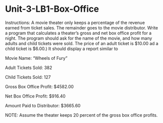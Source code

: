 # Unit-3-LB1-Box-Office
Instructions: A movie theater only keeps a percentage of the revenue earned from ticket sales.  The remainder goes to the movie distributor.  Write a program that calculates a theater’s gross and net box office profit for a night.  The program should ask for the name of the movie, and how many adults and child tickets were sold.  The price of an adult ticket is $10.00 ad a child ticket is $6.00.)  It should display a report similar to

 

Movie Name:                                                “Wheels of Fury”

Adult Tickets Sold:                                       382

Child Tickets Sold:                                       127

Gross Box Office Profit:                                $4582.00

Net Box Office Profit:                                   $916.40

Amount Paid to Distributor:                        $3665.60

 

NOTE: Assume the theater keeps 20 percent of the gross box office profits.
